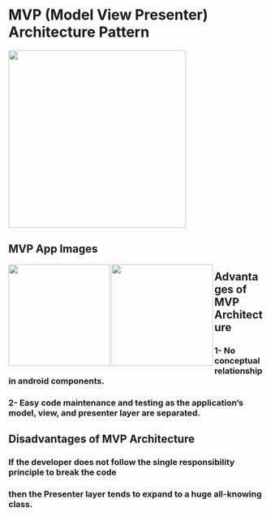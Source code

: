 # MVP (Model View Presenter) Architecture Pattern

 <img src="https://m7madmagdy.github.io/pages/MVPExplain.png" width="350">
 
 ## MVP App Images
 
 <img src="https://m7madmagdy.github.io/pages/MVPMainScreen.png" width="200" align="left">

 <img src="https://m7madmagdy.github.io/pages/MVPProgress.png" width="200" align="left">

## Advantages of MVP Architecture
### 1- No conceptual relationship in android components.
### 2- Easy code maintenance and testing as the application’s model, view, and presenter layer are separated.

## Disadvantages of MVP Architecture
### If the developer does not follow the single responsibility principle to break the code
### then the Presenter layer tends to expand to a huge all-knowing class.
